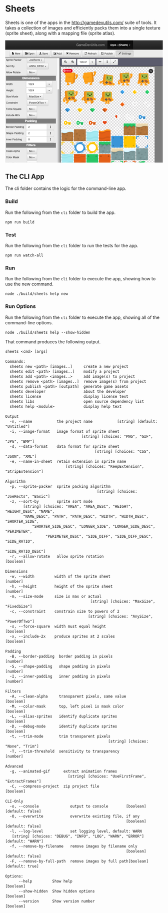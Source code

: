 # Sheets

Sheets is one of the apps in the http://gamedevutils.com/ suite of tools. It takes a collection of images and efficiently packs them into a single texture (sprite sheet), along with a mapping file (sprite atlas).

![Screenshot of the Sheets web application](../_assets/the-web-application-1.png)

## The CLI App

The cli folder contains the logic for the command-line app.

### Build

Run the following from the `cli` folder to build the app.

```shell script
npm run build
```

### Test

Run the following from the `cli` folder to run the tests for the app.

```shell script
npm run watch-all
```

### Run

Run the following from the `cli` folder to execute the app, showing how to use the new command.

```shell script
node ./build/sheets help new
```

### Run Options

Run the following from the `cli` folder to execute the app, showing all of the command-line options.

```shell script
node ./build/sheets help --show-hidden
```

That command produces the following output.

```shell script
sheets <cmd> [args]

Commands:
  sheets new <path> [images..]     create a new project
  sheets edit <path> [images..]    modify a project
  sheets add <path> <images..>     add image(s) to project
  sheets remove <path> [images..]  remove image(s) from project
  sheets publish <path> [outpath]  generate game assets
  sheets developer                 about the developer
  sheets license                   display license text
  sheets libs                      open source dependency list
  sheets help <module>             display help text

Output
  -n, --name           the project name           [string] [default: "Untitled"]
  -i, --image-format   image format of sprite sheet
                                  [string] [choices: "PNG", "GIF", "JPG", "BMP"]
  -d, --data-format    data format for sprite sheet
                                        [string] [choices: "CSS", "JSON", "XML"]
  -e, --name-in-sheet  retain extension in sprite name
                           [string] [choices: "KeepExtension", "StripExtension"]

Algorithm
  -p, --sprite-packer  sprite packing algorithm
                                         [string] [choices: "JoeRects", "Basic"]
  -z, --sort-by        sprite sort mode
        [string] [choices: "AREA", "AREA_DESC", "HEIGHT", "HEIGHT_DESC", "NAME",
        "NAME_DESC", "PATH", "PATH_DESC", "WIDTH", "WIDTH_DESC", "SHORTER_SIDE",
            "SHORTER_SIDE_DESC", "LONGER_SIDE", "LONGER_SIDE_DESC", "PERIMETER",
                  "PERIMETER_DESC", "SIDE_DIFF", "SIDE_DIFF_DESC", "SIDE_RATIO",
                                                              "SIDE_RATIO_DESC"]
  -r, --allow-rotate   allow sprite rotation                           [boolean]

Dimensions
  -w, --width         width of the sprite sheet                         [number]
  -h, --height        height of the sprite sheet                        [number]
  -m, --size-mode     size is max or actual
                                      [string] [choices: "MaxSize", "FixedSize"]
  -c, --constraint    constrain size to powers of 2
                                     [string] [choices: "AnySize", "PowerOfTwo"]
  -s, --force-square  width must equal height                          [boolean]
  -x, --include-2x    produce sprites at 2 scales                      [boolean]

Padding
  -B, --border-padding  border padding in pixels                        [number]
  -S, --shape-padding   shape padding in pixels                         [number]
  -I, --inner-padding   inner padding in pixels                         [number]

Filters
  -A, --clean-alpha     transparent pixels, same value                 [boolean]
  -M, --color-mask      top, left pixel is mask color                  [boolean]
  -L, --alias-sprites   identify duplicate sprites                     [boolean]
  -D, --debug-mode      identify duplicate sprites                     [boolean]
  -t, --trim-mode       trim transparent pixels
                                              [string] [choices: "None", "Trim"]
  -T, --trim-threshold  sensitivity to transparency                     [number]

Advanced
  -g, --animated-gif      extract animation frames
                            [string] [choices: "UseFirstFrame", "ExtractFrames"]
  -C, --compress-project  zip project file                             [boolean]

CLI-Only
  -o, --console              output to console        [boolean] [default: false]
  -O, --overwrite            overwrite existing file, if any
                                                      [boolean] [default: false]
  -l, --log-level            set logging level, default: WARN
   [string] [choices: "DEBUG", "INFO", "LOG", "WARN", "ERROR"] [default: "WARN"]
  -f, --remove-by-filename   remove images by filename only
                                                      [boolean] [default: false]
  -F, --remove-by-full-path  remove images by full path[boolean] [default: true]

Options:
      --help         Show help                                         [boolean]
      --show-hidden  Show hidden options                               [boolean]
      --version      Show version number                               [boolean]
```
